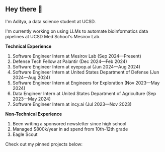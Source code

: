 ## Hey there 👋

I'm Aditya, a data science student at UCSD.

I'm currently working on using LLMs to automate bioinformatics data pipelines at UCSD Med School's Mesirov Lab.

**Technical Experience**
1. Software Engineer Intern at Mesirov Lab (Sep 2024—Present)
2. Defense Tech Fellow at Palantir (Dec 2024—Feb 2024)
3. Software Engineer Intern at eyepop.ai (Jun 2024—Aug 2024)
4. Software Engineer Intern at United States Department of Defense (Jun 2024—Aug 2024)
5. Software Engineer Intern at Engineers for Exploration (Nov 2023—May 2024)
6. Data Engineer Intern at United States Department of Agriculture (Sep 2023—May 2024)
7. Software Engineer Intern at incy.ai (Jul 2023—Nov 2023)

**Non-Technical Experience**
1. Been writing a sponsored newsletter since high school
2. Managed $800k/year in ad spend from 10th-12th grade
3. Eagle Scout

Check out my pinned projects below:
